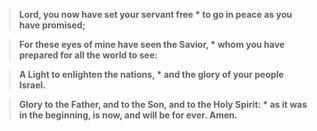> **Lord, you now have set your servant free *
 to go in peace as you have promised;**

> **For these eyes of mine have seen the Savior, *
 whom you have prepared for all the world to see:**

> **A Light to enlighten the nations, *
 and the glory of your people Israel.**

> **Glory to the Father, and to the Son, and to the Holy Spirit: *
 as it was in the beginning, is now, and will be for ever.  Amen.**
